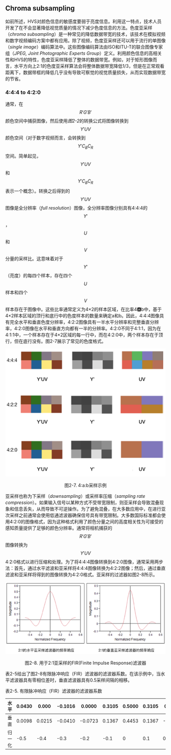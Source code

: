 ## Chroma subsampling
如前所述，HVS对颜色信息的敏感度要弱于亮度信息。利用这一特点，技术人员开发了在不会显著降低视觉质量的情况下减少色度信息的方法。色度亚采样（*chroma subsampling*）是一种常见的降低数据带宽的技术，该技术在模拟视频和数字视频编码方案中都有应用。除了视频，色度亚采样还可以用于流行的单图像（*single image*）编码算法中。这些图像编码算法由ISO和ITU-T的联合图像专家组（*JPEG, Joint Photographic Experts Group*）定义。利用颜色信息的高相关性和HVS的特性，色度亚采样降低了整体的数据带宽。例如，对于矩形图像而言，水平方向上2:1的色度亚采样算法会将整体数据带宽降低1/3，但是在正常观看距离下，数据带框的降低几乎没有导致可察觉的视觉质量损失，从而实现数据带宽的节省。

### 4:4:4 to 4:2:0
通常，在$$R'G'B'$$颜色空间中捕获图像，然后使用*图2-2*的转换公式将图像转换到$$Y'UV$$颜色空间（对于数字视频而言，会转换到$$Y'C_BC_R$$空间。简单起见，$$Y'UV$$和$$Y'C_BC_R$$表示一个概念）。转换之后得到的$$Y'UV$$图像是全分辨率（*full resolution*）图像，全分辨率图像分别具有4:4:4的$$Y'$$，$$U$$和$$V$$分量的采样比。这意味着对于$$Y'$$（亮度）的每四个样本，存在四个$$U$$样本和四个$$V$$样本存在于图像中。这些比率通常定义为4×2的样本区域，在比率4:a:b中，基于4×2样本区域的顶行和底行中的色度样本的数量来确定a和b。因此，4:4:4图像具有完全水平和垂直色度分辨率，4:2:2图像具有一半水平分辨率和完整垂直分辨率，4:2:0图像在水平和垂直方向都有一半的分辨率。4:2:0不同于4:1:1，因为在4:1:1中，一个样本存在于4×2区域的每一行中，而在4:2:0中，两个样本存在于顶行，但在底行没有。图2-7展示了常见的色度格式。

![](../images/2_7.png)
<div align=center>图2-7. 4:a:b采样示例</div>

亚采样也称为下采样（*downsampling*）或采样率压缩（*sampling rate compression*）。如果输入信号以某种方式不受带宽限制，则亚采样会导致混叠现象和信息丢失，从而导致不可逆操作。为了避免混叠，在大多数应用中，在进行亚次采样之前通常会使用低通滤波器确保信号具有带宽限制。大多数国际标准都会使用4:2:0的图像格式，因为这种格式利用了颜色分量之间的高度相关性为可接受的感知质量提供了足够的颜色分辨率。通常将相机捕获的$$R'G'B'$$图像转换为$$Y'UV$$ 4:2:0格式以进行压缩和处理。为了将4:4:4图像转换到4:2:0图像，通常采用两步法：首先，通过水平滤波和亚采样将4:4:4图像转换为4:2:2图像；然后，通过垂直滤波和亚采样将得到的图像转换为4:2:0格式。亚采样的过滤器如图2-8所示。

![](../images/2_8.png)
<div align=center>图2-8. 用于2:1亚采样的FIR(Finite Impulse Response)滤波器</div>

表2-5给出了图2-8有限脉冲响应（FIR）滤波器的滤波器系数。在该示例中，当水平滤波器具有零相位差时，垂直滤波器具有0.5采样间隔的相移。

表2-5. 有限脉冲响应（FIR）滤波器的滤波器系数

| 水平 | 0.0430 | 0.000 | -0.1016 | 0.0000 | 0.3105 | 0.5000 | 0.3105 | 0.0000 | -0.1016 | 0.0000 | 0.0430 |
| --- | --- | --- | --- | --- | --- | --- | --- | --- | --- | --- | --- |
| 垂直 | 0.0098 | 0.0215 | -0.0410 | -0.0723 | 0.1367 | 0.4453 | 0.1367 | -0.0723 | -0.0410 | 0.0215 | 0.0098 |
| 归一化 | -0.5 | -0.4 | -0.3 | -0.2 | -0.1 | 0 | 0.1 | 0.2 | 0.3 | 0.4 | 0.5 |
